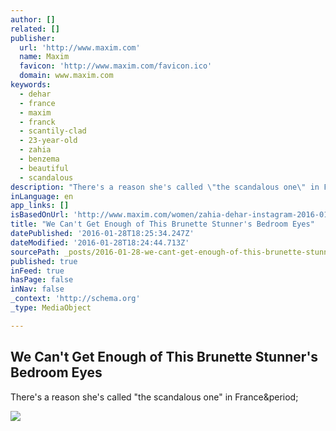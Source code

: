 ```yaml
---
author: []
related: []
publisher:
  url: 'http://www.maxim.com'
  name: Maxim
  favicon: 'http://www.maxim.com/favicon.ico'
  domain: www.maxim.com
keywords:
  - dehar
  - france
  - maxim
  - franck
  - scantily-clad
  - 23-year-old
  - zahia
  - benzema
  - beautiful
  - scandalous
description: "There's a reason she's called \"the scandalous one\" in France."
inLanguage: en
app_links: []
isBasedOnUrl: 'http://www.maxim.com/women/zahia-dehar-instagram-2016-01'
title: "We Can't Get Enough of This Brunette Stunner's Bedroom Eyes"
datePublished: '2016-01-28T18:25:34.247Z'
dateModified: '2016-01-28T18:24:44.713Z'
sourcePath: _posts/2016-01-28-we-cant-get-enough-of-this-brunette-stunners-bedroom-eyes.md
published: true
inFeed: true
hasPage: false
inNav: false
_context: 'http://schema.org'
_type: MediaObject

---
```

<article style=""><h1>We Can't Get Enough of This Brunette Stunner's Bedroom Eyes</h1><p>There's a reason she's called "the scandalous one" in France&amp;period;</p><img src="http://a4.files.maxim.com/image/upload/c_fit,cs_srgb,h_1200,w_1200/MTM2MTgwMzc1NTgyOTQ2MTA4.png" /></article>